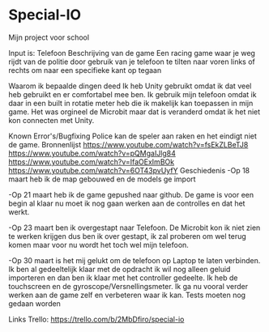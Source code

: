 # Special-IO #
Mijn project voor school

Input is: Telefoon
Beschrijving van de game
Een racing game waar je weg rijdt van de politie door gebruik van je telefoon te tilten naar voren links of rechts om naar een specifieke kant op tegaan

Waarom ik bepaalde dingen deed
Ik heb Unity gebruikt omdat ik dat veel heb gebruikt en er comfortabel mee ben. Ik gebruik mijn telefoon omdat ik daar in een built in rotatie meter heb die ik makelijk kan toepassen in mijn game. Het was orgineel de Microbit maar dat is veranderd omdat ik het niet kon connecten met Unity.

Known Error's/Bugfixing
Police kan de speler aan raken en het eindigt niet de game.
Bronnenlijst
https://www.youtube.com/watch?v=fsEkZLBeTJ8
https://www.youtube.com/watch?v=pQMgaIJlg84
https://www.youtube.com/watch?v=IfaOExImBOk
https://www.youtube.com/watch?v=6OT43pvUyfY
Geschiedenis
-Op 18 maart heb ik de map gebouwed en de models ge import

-Op 21 maart heb ik de game gepushed naar github. De game is voor een begin al klaar nu moet ik nog gaan werken aan de controlles en dat het werkt.

-Op 23 maart ben ik overgestapt naar Telefoon. De Microbit kon ik niet zien te werken krijgen dus ben ik over gestapt, ik zal proberen om wel terug komen maar voor nu wordt het toch wel mijn telefoon.

-Op 30 maart is het mij gelukt om de telefoon op Laptop te laten verbinden. Ik ben al gedeeltelijk klaar met de opdracht ik wil nog alleen geluid importeren en dan ben ik klaar met het controller gedeelte. Ik heb de touchscreen en de gyroscope/Versnellingsmeter. Ik ga nu vooral verder werken aan de game zelf en verbeteren waar ik kan. Tests moeten nog gedaan worden

Links
Trello: https://trello.com/b/2MbDfiro/special-io
